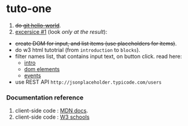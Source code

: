 # tuto-one

1. ~~do [git hello-world](https://guides.github.com/activities/hello-world/)~~.
2. [excersice #1](http://codepen.io/tompere/pen/ONKNRj) (look *only at the result*):
  * ~~create DOM for input, and list items (use placeholders for items)~~.
  * do w3 html tutotrial (from `introduction` to `blocks`).
  * filter names list, that contains input text, on button click. read here:
    * [intro](http://www.w3schools.com/js/js_htmldom.asp)
    * [dom elements](http://www.w3schools.com/js/js_htmldom_elements.asp)
    * [events](http://www.w3schools.com/js/js_htmldom_events.asp)
  * use REST API ````http://jsonplaceholder.typicode.com/users````

### Documentation reference
1. client-side code : [MDN docs](https://developer.mozilla.org/en-US/).
2. client-side code : [W3 schools](http://www.w3schools.com/)
